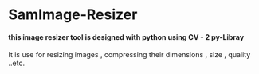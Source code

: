 # SamImage-Resizer
<h4>this image resizer tool is designed with python using CV - 2   py-Libray</h4>
It is use for resizing images , compressing their dimensions , size  , quality ..etc.
